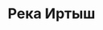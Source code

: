 ---
title: 'Река Иртыш'
location: 'Река Иртыш. Уватский район, Тюменская область, Россия'
categories: [as-the-first-settlers]
tags: [all, 2015]
---